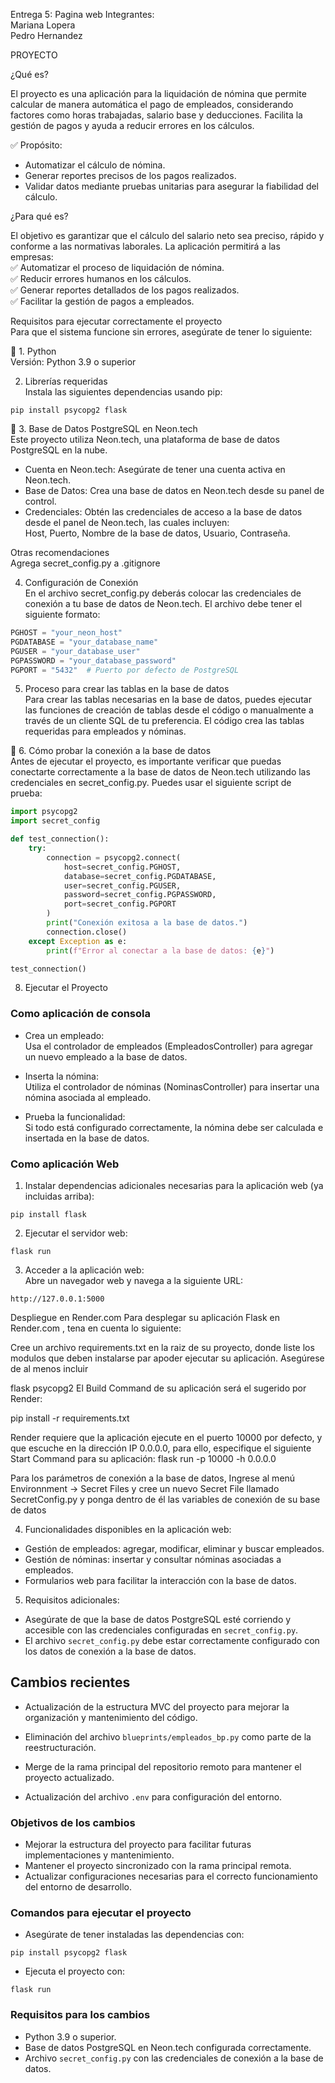 Entrega 5: Pagina web
Integrantes:  
Mariana Lopera  
Pedro Hernandez  

PROYECTO

¿Qué es?

El proyecto es una aplicación para la liquidación de nómina que permite calcular de manera automática el pago de empleados, considerando factores como horas trabajadas, salario base y deducciones. Facilita la gestión de pagos y ayuda a reducir errores en los cálculos.

✅ Propósito:

- Automatizar el cálculo de nómina.  
- Generar reportes precisos de los pagos realizados.  
- Validar datos mediante pruebas unitarias para asegurar la fiabilidad del cálculo.

¿Para qué es?

El objetivo es garantizar que el cálculo del salario neto sea preciso, rápido y conforme a las normativas laborales. La aplicación permitirá a las empresas:  
✅ Automatizar el proceso de liquidación de nómina.  
✅ Reducir errores humanos en los cálculos.  
✅ Generar reportes detallados de los pagos realizados.  
✅ Facilitar la gestión de pagos a empleados.

Requisitos para ejecutar correctamente el proyecto  
Para que el sistema funcione sin errores, asegúrate de tener lo siguiente:

🔧 1. Python  
Versión: Python 3.9 o superior

2. Librerías requeridas  
Instala las siguientes dependencias usando pip:

```
pip install psycopg2 flask
```

🐘 3. Base de Datos PostgreSQL en Neon.tech  
Este proyecto utiliza Neon.tech, una plataforma de base de datos PostgreSQL en la nube.

- Cuenta en Neon.tech: Asegúrate de tener una cuenta activa en Neon.tech.  
- Base de Datos: Crea una base de datos en Neon.tech desde su panel de control.  
- Credenciales: Obtén las credenciales de acceso a la base de datos desde el panel de Neon.tech, las cuales incluyen:  
  Host, Puerto, Nombre de la base de datos, Usuario, Contraseña.

Otras recomendaciones  
Agrega secret_config.py a .gitignore

4. Configuración de Conexión  
En el archivo secret_config.py deberás colocar las credenciales de conexión a tu base de datos de Neon.tech. El archivo debe tener el siguiente formato:

```python
PGHOST = "your_neon_host"
PGDATABASE = "your_database_name"
PGUSER = "your_database_user"
PGPASSWORD = "your_database_password"
PGPORT = "5432"  # Puerto por defecto de PostgreSQL
```

5. Proceso para crear las tablas en la base de datos  
Para crear las tablas necesarias en la base de datos, puedes ejecutar las funciones de creación de tablas desde el código o manualmente a través de un cliente SQL de tu preferencia. El código crea las tablas requeridas para empleados y nóminas.

🔧 6. Cómo probar la conexión a la base de datos  
Antes de ejecutar el proyecto, es importante verificar que puedas conectarte correctamente a la base de datos de Neon.tech utilizando las credenciales en secret_config.py. Puedes usar el siguiente script de prueba:

```python
import psycopg2
import secret_config

def test_connection():
    try:
        connection = psycopg2.connect(
            host=secret_config.PGHOST,
            database=secret_config.PGDATABASE,
            user=secret_config.PGUSER,
            password=secret_config.PGPASSWORD,
            port=secret_config.PGPORT
        )
        print("Conexión exitosa a la base de datos.")
        connection.close()
    except Exception as e:
        print(f"Error al conectar a la base de datos: {e}")

test_connection()
```

8. Ejecutar el Proyecto

### Como aplicación de consola

- Crea un empleado:  
Usa el controlador de empleados (EmpleadosController) para agregar un nuevo empleado a la base de datos.

- Inserta la nómina:  
Utiliza el controlador de nóminas (NominasController) para insertar una nómina asociada al empleado.

- Prueba la funcionalidad:  
Si todo está configurado correctamente, la nómina debe ser calculada e insertada en la base de datos.

### Como aplicación Web

1. Instalar dependencias adicionales necesarias para la aplicación web (ya incluidas arriba):

```
pip install flask
```

2. Ejecutar el servidor web:

```
flask run
```

3. Acceder a la aplicación web:  
Abre un navegador web y navega a la siguiente URL:

```
http://127.0.0.1:5000
```
Despliegue en Render.com
Para desplegar su aplicación Flask en Render.com , tena en cuenta lo siguiente:

Cree un archivo requirements.txt en la raiz de su proyecto, donde liste los modulos que deben instalarse par apoder ejecutar su aplicación.
Asegúrese de al menos incluir

flask
psycopg2
El Build Command de su aplicación será el sugerido por Render:

pip install -r requirements.txt

Render requiere que la aplicación ejecute en el puerto 10000 por defecto, y que escuche en la dirección IP 0.0.0.0, para ello, especifique el siguiente Start Command para su aplicación:
flask run -p 10000 -h 0.0.0.0

Para los parámetros de conexión a la base de datos, Ingrese al menú Environnment -> Secret Files y cree un nuevo Secret File llamado SecretConfig.py y ponga dentro de él las variables de conexión de su base de datos

4. Funcionalidades disponibles en la aplicación web:

- Gestión de empleados: agregar, modificar, eliminar y buscar empleados.  
- Gestión de nóminas: insertar y consultar nóminas asociadas a empleados.  
- Formularios web para facilitar la interacción con la base de datos.

5. Requisitos adicionales:

- Asegúrate de que la base de datos PostgreSQL esté corriendo y accesible con las credenciales configuradas en `secret_config.py`.  
- El archivo `secret_config.py` debe estar correctamente configurado con los datos de conexión a la base de datos.

## Cambios recientes 

- Actualización de la estructura MVC del proyecto para mejorar la organización y mantenimiento del código.  
- Eliminación del archivo `blueprints/empleados_bp.py` como parte de la reestructuración.

- Merge de la rama principal del repositorio remoto para mantener el proyecto actualizado.  
- Actualización del archivo `.env` para configuración del entorno.

### Objetivos de los cambios

- Mejorar la estructura del proyecto para facilitar futuras implementaciones y mantenimiento.  
- Mantener el proyecto sincronizado con la rama principal remota.  
- Actualizar configuraciones necesarias para el correcto funcionamiento del entorno de desarrollo.

### Comandos para ejecutar el proyecto

- Asegúrate de tener instaladas las dependencias con:

```
pip install psycopg2 flask
```

- Ejecuta el proyecto con:

```
flask run
```

### Requisitos para los cambios

- Python 3.9 o superior.  
- Base de datos PostgreSQL en Neon.tech configurada correctamente.  
- Archivo `secret_config.py` con las credenciales de conexión a la base de datos.
